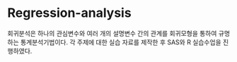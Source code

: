 # Regression-analysis

회귀분석은 하나의 관심변수와 여러 개의 설명변수 간의 관계를 회귀모형을 통하여 규명하는 통계분석기법이다. 각 주제에 대한 실습 자료를 제작한 후 SAS와 R 실습수업을 진행하였다.
